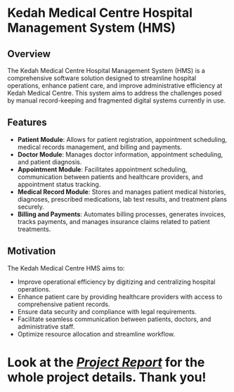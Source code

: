 # Kedah Medical Centre Hospital Management System (HMS)

## Overview
The Kedah Medical Centre Hospital Management System (HMS) is a comprehensive software solution designed to streamline hospital operations, enhance patient care, and improve administrative efficiency at Kedah Medical Centre. This system aims to address the challenges posed by manual record-keeping and fragmented digital systems currently in use.

## Features
- **Patient Module**: Allows for patient registration, appointment scheduling, medical records management, and billing and payments.
- **Doctor Module**: Manages doctor information, appointment scheduling, and patient diagnosis.
- **Appointment Module**: Facilitates appointment scheduling, communication between patients and healthcare providers, and appointment status tracking.
- **Medical Record Module**: Stores and manages patient medical histories, diagnoses, prescribed medications, lab test results, and treatment plans securely.
- **Billing and Payments**: Automates billing processes, generates invoices, tracks payments, and manages insurance claims related to patient treatments.

## Motivation
The Kedah Medical Centre HMS aims to:
- Improve operational efficiency by digitizing and centralizing hospital operations.
- Enhance patient care by providing healthcare providers with access to comprehensive patient records.
- Ensure data security and compliance with legal requirements.
- Facilitate seamless communication between patients, doctors, and administrative staff.
- Optimize resource allocation and streamline workflow.


# Look at the <a href="https://github.com/saky-semicolon/Kedah-Hospital-Management-System/blob/main/Project%20Report.md">*Project Report*</a> for the whole project details. Thank you!